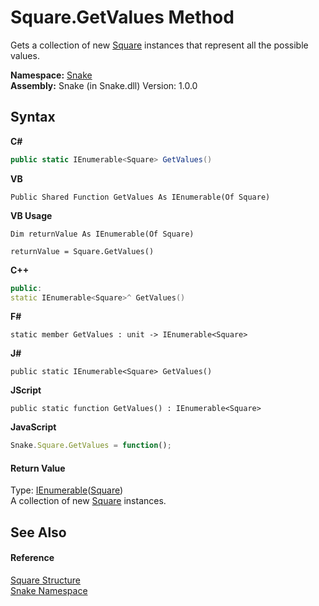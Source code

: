 # Square.GetValues Method 
 

Gets a collection of new <a href="T_Snake_Square">Square</a> instances that represent all the possible values.

**Namespace:**&nbsp;<a href="N_Snake">Snake</a><br />**Assembly:**&nbsp;Snake (in Snake.dll) Version: 1.0.0

## Syntax

**C#**<br />
``` C#
public static IEnumerable<Square> GetValues()
```

**VB**<br />
``` VB
Public Shared Function GetValues As IEnumerable(Of Square)
```

**VB Usage**<br />
``` VB Usage
Dim returnValue As IEnumerable(Of Square)

returnValue = Square.GetValues()
```

**C++**<br />
``` C++
public:
static IEnumerable<Square>^ GetValues()
```

**F#**<br />
``` F#
static member GetValues : unit -> IEnumerable<Square> 

```

**J#**<br />
``` J#
public static IEnumerable<Square> GetValues()
```

**JScript**<br />
``` JScript
public static function GetValues() : IEnumerable<Square>
```

**JavaScript**<br />
``` JavaScript
Snake.Square.GetValues = function();
```


#### Return Value
Type: <a href="https://docs.microsoft.com/dotnet/api/system.collections.generic.ienumerable-1" target="_blank" rel="noopener noreferrer">IEnumerable</a>(<a href="T_Snake_Square">Square</a>)<br />A collection of new <a href="T_Snake_Square">Square</a> instances.

## See Also


#### Reference
<a href="T_Snake_Square">Square Structure</a><br /><a href="N_Snake">Snake Namespace</a><br />